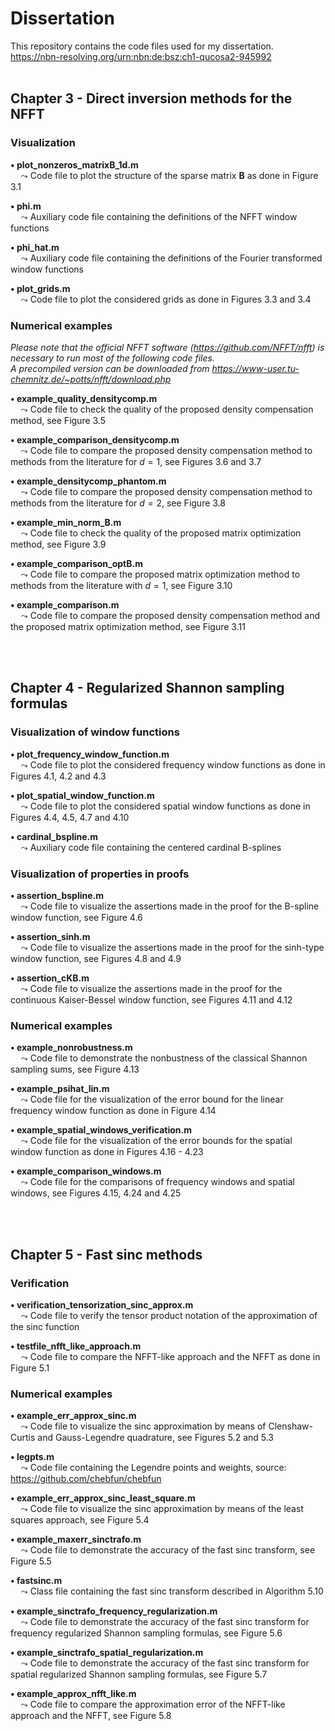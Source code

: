 # Dissertation
This repository contains the code files used for my dissertation.
</br>
https://nbn-resolving.org/urn:nbn:de:bsz:ch1-qucosa2-945992
</br></br>


## Chapter 3 - Direct inversion methods for the NFFT

### Visualization 
**$\bullet$ plot_nonzeros_matrixB_1d.m** </br>
$\quad\leadsto$ Code file to plot the structure of the sparse matrix $\boldsymbol B$ as done in Figure 3.1

**$\bullet$ phi.m** </br>
$\quad\leadsto$ Auxiliary code file containing the definitions of the NFFT window functions

**$\bullet$ phi_hat.m** </br>
$\quad\leadsto$ Auxiliary code file containing the definitions of the Fourier transformed window functions

**$\bullet$ plot_grids.m** </br>
$\quad\leadsto$ Code file to plot the considered grids as done in Figures 3.3 and 3.4


### Numerical examples

*Please note that the official NFFT software (https://github.com/NFFT/nfft) is necessary to run most of the following code files. </br>
A precompiled version can be downloaded from https://www-user.tu-chemnitz.de/~potts/nfft/download.php*

**$\bullet$ example_quality_densitycomp.m** </br>
$\quad\leadsto$ Code file to check the quality of the proposed density compensation method, see Figure 3.5

**$\bullet$ example_comparison_densitycomp.m** </br>
$\quad\leadsto$ Code file to compare the proposed density compensation method to methods from the literature for $d=1$, see Figures 3.6 and 3.7

**$\bullet$ example_densitycomp_phantom.m** </br>
$\quad\leadsto$ Code file to compare the proposed density compensation method to methods from the literature for $d=2$, see Figure 3.8

**$\bullet$ example_min_norm_B.m** </br>
$\quad\leadsto$ Code file to check the quality of the proposed matrix optimization method, see Figure 3.9

**$\bullet$ example_comparison_optB.m** </br>
$\quad\leadsto$ Code file to compare the proposed matrix optimization method to methods from the literature with $d=1$, see Figure 3.10

**$\bullet$ example_comparison.m** </br>
$\quad\leadsto$ Code file to compare the proposed density compensation method and the proposed matrix optimization method, see Figure 3.11



</br></br>
## Chapter 4 - Regularized Shannon sampling formulas 

### Visualization of window functions
**$\bullet$ plot_frequency_window_function.m** </br>
$\quad\leadsto$ Code file to plot the considered frequency window functions as done in Figures 4.1, 4.2 and 4.3

**$\bullet$ plot_spatial_window_function.m** </br>
$\quad\leadsto$ Code file to plot the considered spatial window functions as done in Figures 4.4, 4.5, 4.7 and 4.10

**$\bullet$ cardinal_bspline.m** </br>
$\quad\leadsto$ Auxiliary code file containing the centered cardinal B-splines 


### Visualization of properties in proofs
**$\bullet$ assertion_bspline.m** </br>
$\quad\leadsto$ Code file to visualize the assertions made in the proof for the B-spline window function, see Figure 4.6

**$\bullet$ assertion_sinh.m** </br>
$\quad\leadsto$ Code file to visualize the assertions made in the proof for the sinh-type window function, see Figures 4.8 and 4.9

**$\bullet$ assertion_cKB.m** </br>
$\quad\leadsto$ Code file to visualize the assertions made in the proof for the continuous Kaiser-Bessel window function, see Figures 4.11 and 4.12


### Numerical examples
**$\bullet$ example_nonrobustness.m** </br>
$\quad\leadsto$ Code file to demonstrate the nonbustness of the classical Shannon sampling sums, see Figure 4.13

**$\bullet$ example_psihat_lin.m** </br>
$\quad\leadsto$ Code file for the visualization of the error bound for the linear frequency window function as done in Figure 4.14

**$\bullet$ example_spatial_windows_verification.m** </br>
$\quad\leadsto$ Code file for the visualization of the error bounds for the spatial window function as done in Figures 4.16 - 4.23

**$\bullet$ example_comparison_windows.m** </br>
$\quad\leadsto$ Code file for the comparisons of frequency windows and spatial windows, see Figures 4.15, 4.24 and 4.25



</br></br>
## Chapter 5 - Fast sinc methods 

### Verification
**$\bullet$ verification_tensorization_sinc_approx.m** </br>
$\quad\leadsto$ Code file to verify the tensor product notation of the approximation of the sinc function

**$\bullet$ testfile_nfft_like_approach.m** </br>
$\quad\leadsto$ Code file to compare the NFFT-like approach and the NFFT as done in Figure 5.1


### Numerical examples
**$\bullet$ example_err_approx_sinc.m** </br>
$\quad\leadsto$ Code file to visualize the sinc approximation by means of Clenshaw-Curtis and Gauss-Legendre quadrature, see Figures 5.2 and 5.3

**$\bullet$ legpts.m** </br>
$\quad\leadsto$ Code file containing the Legendre points and weights, source: https://github.com/chebfun/chebfun

**$\bullet$ example_err_approx_sinc_least_square.m** </br>
$\quad\leadsto$ Code file to visualize the sinc approximation by means of the least squares approach, see Figure 5.4

**$\bullet$ example_maxerr_sinctrafo.m** </br>
$\quad\leadsto$ Code file to demonstrate the accuracy of the fast sinc transform, see Figure 5.5

**$\bullet$ fastsinc.m** </br>
$\quad\leadsto$ Class file containing the fast sinc transform described in Algorithm 5.10

**$\bullet$ example_sinctrafo_frequency_regularization.m** </br>
$\quad\leadsto$ Code file to demonstrate the accuracy of the fast sinc transform for frequency regularized Shannon sampling formulas, see Figure 5.6

**$\bullet$ example_sinctrafo_spatial_regularization.m** </br>
$\quad\leadsto$ Code file to demonstrate the accuracy of the fast sinc transform for spatial regularized Shannon sampling formulas, see Figure 5.7

**$\bullet$ example_approx_nfft_like.m** </br>
$\quad\leadsto$ Code file to compare the approximation error of the NFFT-like approach and the NFFT, see Figure 5.8

